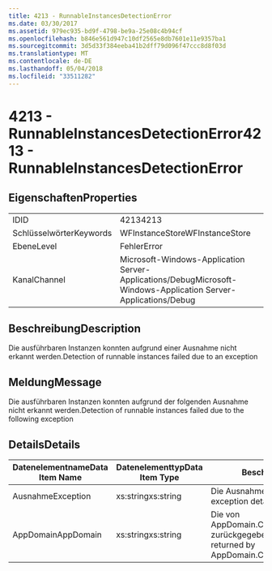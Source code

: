 ```yaml
---
title: 4213 - RunnableInstancesDetectionError
ms.date: 03/30/2017
ms.assetid: 979ec935-bd9f-4798-be9a-25e08c4b94cf
ms.openlocfilehash: b846e561d947c10df2565e8db7601e11e9357ba1
ms.sourcegitcommit: 3d5d33f384eeba41b2dff79d096f47ccc8d8f03d
ms.translationtype: MT
ms.contentlocale: de-DE
ms.lasthandoff: 05/04/2018
ms.locfileid: "33511282"
---
```

# <a name="4213---runnableinstancesdetectionerror"></a><span data-ttu-id="35207-102">4213 - RunnableInstancesDetectionError</span><span class="sxs-lookup"><span data-stu-id="35207-102">4213 - RunnableInstancesDetectionError</span></span>
## <a name="properties"></a><span data-ttu-id="35207-103">Eigenschaften</span><span class="sxs-lookup"><span data-stu-id="35207-103">Properties</span></span>  
  
|||  
|-|-|  
|<span data-ttu-id="35207-104">ID</span><span class="sxs-lookup"><span data-stu-id="35207-104">ID</span></span>|<span data-ttu-id="35207-105">4213</span><span class="sxs-lookup"><span data-stu-id="35207-105">4213</span></span>|  
|<span data-ttu-id="35207-106">Schlüsselwörter</span><span class="sxs-lookup"><span data-stu-id="35207-106">Keywords</span></span>|<span data-ttu-id="35207-107">WFInstanceStore</span><span class="sxs-lookup"><span data-stu-id="35207-107">WFInstanceStore</span></span>|  
|<span data-ttu-id="35207-108">Ebene</span><span class="sxs-lookup"><span data-stu-id="35207-108">Level</span></span>|<span data-ttu-id="35207-109">Fehler</span><span class="sxs-lookup"><span data-stu-id="35207-109">Error</span></span>|  
|<span data-ttu-id="35207-110">Kanal</span><span class="sxs-lookup"><span data-stu-id="35207-110">Channel</span></span>|<span data-ttu-id="35207-111">Microsoft-Windows-Application Server-Applications/Debug</span><span class="sxs-lookup"><span data-stu-id="35207-111">Microsoft-Windows-Application Server-Applications/Debug</span></span>|  
  
## <a name="description"></a><span data-ttu-id="35207-112">Beschreibung</span><span class="sxs-lookup"><span data-stu-id="35207-112">Description</span></span>  
 <span data-ttu-id="35207-113">Die ausführbaren Instanzen konnten aufgrund einer Ausnahme nicht erkannt werden.</span><span class="sxs-lookup"><span data-stu-id="35207-113">Detection of runnable instances failed due to an exception</span></span>  
  
## <a name="message"></a><span data-ttu-id="35207-114">Meldung</span><span class="sxs-lookup"><span data-stu-id="35207-114">Message</span></span>  
 <span data-ttu-id="35207-115">Die ausführbaren Instanzen konnten aufgrund der folgenden Ausnahme nicht erkannt werden.</span><span class="sxs-lookup"><span data-stu-id="35207-115">Detection of runnable instances failed due to the following exception</span></span>  
  
## <a name="details"></a><span data-ttu-id="35207-116">Details</span><span class="sxs-lookup"><span data-stu-id="35207-116">Details</span></span>  
  
|<span data-ttu-id="35207-117">Datenelementname</span><span class="sxs-lookup"><span data-stu-id="35207-117">Data Item Name</span></span>|<span data-ttu-id="35207-118">Datenelementtyp</span><span class="sxs-lookup"><span data-stu-id="35207-118">Data Item Type</span></span>|<span data-ttu-id="35207-119">Beschreibung</span><span class="sxs-lookup"><span data-stu-id="35207-119">Description</span></span>|  
|--------------------|--------------------|-----------------|  
|<span data-ttu-id="35207-120">Ausnahme</span><span class="sxs-lookup"><span data-stu-id="35207-120">Exception</span></span>|<span data-ttu-id="35207-121">xs:string</span><span class="sxs-lookup"><span data-stu-id="35207-121">xs:string</span></span>|<span data-ttu-id="35207-122">Die Ausnahmedetails der Ausnahme.</span><span class="sxs-lookup"><span data-stu-id="35207-122">The exception details for the exception</span></span>|  
|<span data-ttu-id="35207-123">AppDomain</span><span class="sxs-lookup"><span data-stu-id="35207-123">AppDomain</span></span>|<span data-ttu-id="35207-124">xs:string</span><span class="sxs-lookup"><span data-stu-id="35207-124">xs:string</span></span>|<span data-ttu-id="35207-125">Die von AppDomain.CurrentDomain.FriendlyName zurückgegebene Zeichenfolge.</span><span class="sxs-lookup"><span data-stu-id="35207-125">The string returned by AppDomain.CurrentDomain.FriendlyName.</span></span>|
